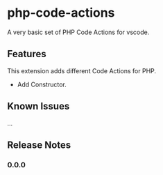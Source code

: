 # php-code-actions

A very basic set of PHP Code Actions for vscode.

## Features

This extension adds different Code Actions for PHP.

- Add Constructor.

## Known Issues

...

## Release Notes

### 0.0.0

